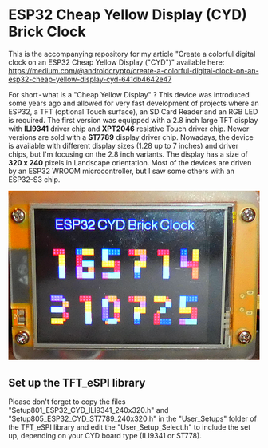 # ESP32 Cheap Yellow Display (CYD) Brick Clock

This is the accompanying repository for my article "Create a colorful digital clock on an ESP32 Cheap Yellow Display ("CYD")" available here: https://medium.com/@androidcrypto/create-a-colorful-digital-clock-on-an-esp32-cheap-yellow-display-cyd-641db4642e47

For short - what is a "Cheap Yellow Display" ? This device was introduced some years ago and allowed for very fast development of projects where an ESP32, a TFT (optional Touch surface), an SD Card Reader and an RGB LED is required. The first version was equipped with a 2.8 inch large TFT display with **ILI9341** driver chip and **XPT2046** resistive Touch driver chip. Newer versions are sold with a **ST7789** display driver chip. Nowadays, the device is available with different display sizes (1.28 up to 7 inches) and driver chips, but I'm focusing on the 2.8 inch variants. The display has a size of **320 x 240** pixels in Landscape orientation. Most of the devices are driven by an ESP32 WROOM microcontroller, but I saw some others with an ESP32-S3 chip.

![Image 1](./images/esp32_cyd_brick_clock_v02_600w.png)

## Set up the TFT_eSPI library

Please don't forget to copy the files "Setup801_ESP32_CYD_ILI9341_240x320.h" and "Setup805_ESP32_CYD_ST7789_240x320.h" in the "User_Setups" folder of the TFT_eSPI library and edit the 
"User_Setup_Select.h" to include the set up, depending on your CYD board type (ILI9341 or ST778).
